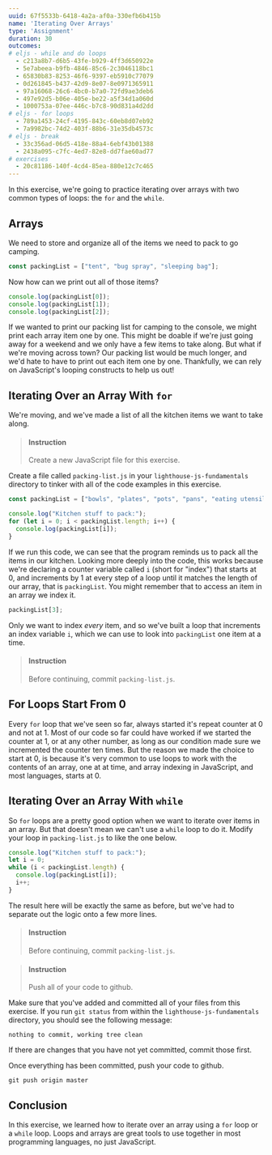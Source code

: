 ```yaml
---
uuid: 67f5533b-6418-4a2a-af0a-330efb6b415b
name: 'Iterating Over Arrays'
type: 'Assignment'
duration: 30
outcomes:
# eljs - while and do loops
  - c213a8b7-d6b5-43fe-b929-4ff3d650922e
  - 5e7abeea-b9fb-4846-85c6-2c3046118bc1
  - 65830b83-8253-46f6-9397-eb5910c77079
  - 0d261845-b437-42d9-8e07-8e0971365911
  - 97a16068-26c6-4bc0-b7a0-72fd9ae3deb6
  - 497e92d5-b06e-405e-be22-a5f34d1a060d
  - 1000753a-07ee-446c-b7c8-90d831a4d2dd
# eljs - for loops
  - 789a1453-24cf-4195-843c-60eb8d07eb92
  - 7a9982bc-74d2-403f-88b6-31e35db4573c
# eljs - break
  - 33c356ad-06d5-418e-88a4-6ebf43b01388
  - 2438a095-c7fc-4ed7-82e8-dd7fae60ad77
# exercises
  - 20c81186-140f-4cd4-85ea-880e12c7c465
---
```


In this exercise, we're going to practice iterating over arrays with two common types of loops: the `for` and the `while`.

## Arrays

We need to store and organize all of the items we need to pack to go camping.

```javascript
const packingList = ["tent", "bug spray", "sleeping bag"];
```

Now how can we print out all of those items? 

```js
console.log(packingList[0]);
console.log(packingList[1]);
console.log(packingList[2]);
```

If we wanted to print our packing list for camping to the console, we might print each array item one by one. This might be doable if we're just going away for a weekend and we only have a few items to take along. But what if we're moving across town? Our packing list would be much longer, and we'd hate to have to print out each item one by one. Thankfully, we can rely on JavaScript's looping constructs to help us out!

## Iterating Over an Array With `for`

We're moving, and we've made a list of all the kitchen items we want to take along. 

> #### Instruction
> Create a new JavaScript file for this exercise.

Create a file called `packing-list.js` in your `lighthouse-js-fundamentals` directory to tinker with all of the code examples in this exercise.

```javascript
const packingList = ["bowls", "plates", "pots", "pans", "eating utensils", "glasses", "cups", "cooking utensils"];

console.log("Kitchen stuff to pack:");
for (let i = 0; i < packingList.length; i++) {
  console.log(packingList[i]);
}
```

If we run this code, we can see that the program reminds us to pack all the items in our kitchen. Looking more deeply into the code, this works because we're declaring a counter variable called `i` (short for "index") that starts at 0, and increments by 1 at every step of a loop until it matches the length of our array, that is `packingList`. You might remember that to access an item in an array we index it.

```javascript
packingList[3];
```

Only we want to index *every* item, and so we've built a loop that increments an index variable `i`, which we can use to look into `packingList` one item at a time.

> #### Instruction
> Before continuing, commit `packing-list.js`.

## For Loops Start From 0

Every `for` loop that we've seen so far, always started it's repeat counter at 0 and not at 1. Most of our code so far could have worked if we started the counter at 1, or at any other number, as long as our condition made sure we incremented the counter ten times. But the reason we made the choice to start at 0, is because it's very common to use loops to work with the contents of an array, one at at time, and array indexing in JavaScript, and most languages, starts at 0.

## Iterating Over an Array With `while`

So `for` loops are a pretty good option when we want to iterate over items in an array. But that doesn't mean we can't use a `while` loop to do it. Modify your loop in `packing-list.js` to like the one below.

```javascript
console.log("Kitchen stuff to pack:");
let i = 0;
while (i < packingList.length) {
  console.log(packingList[i]);
  i++;
}
```

The result here will be exactly the same as before, but we've had to separate out the logic onto a few more lines.

> #### Instruction
> Before continuing, commit `packing-list.js`.

<div></div>

> #### Instruction
> Push all of your code to github.

Make sure that you've added and committed all of your files from this exercise. If you run `git status` from within the `lighthouse-js-fundamentals` directory, you should see the following message:

```terminal
nothing to commit, working tree clean
```

If there are changes that you have not yet committed, commit those first.

Once everything has been committed, push your code to github.

```terminal
git push origin master
```

## Conclusion

In this exercise, we learned how to iterate over an array using a `for` loop or a `while` loop. Loops and arrays are great tools to use together in most programming languages, no just JavaScript.
